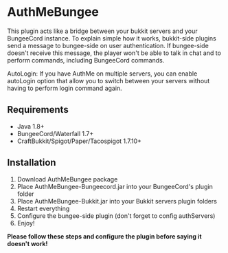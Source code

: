 # AuthMeBungee

This plugin acts like a bridge between your bukkit servers and your BungeeCord instance. To explain simple how it works, bukkit-side plugins send a message to bungee-side on user authentication. If bungee-side doesn't receive this message, the player won't be able to talk in chat and to perform commands, including BungeeCord commands.

AutoLogin: If you have AuthMe on multiple servers, you can enable autoLogin option that allow you to switch between your servers without having to perform login command again.

## Requirements

- Java 1.8+
- BungeeCord/Waterfall 1.7+
- CraftBukkit/Spigot/Paper/Tacospigot 1.7.10+

## Installation

1. Download AuthMeBungee package
2. Place AuthMeBungee-Bungeecord.jar into your BungeeCord's plugin folder
3. Place AuthMeBungee-Bukkit.jar into your Bukkit servers plugin folders
4. Restart everything
5. Configure the bungee-side plugin (don't forget to config authServers)
6. Enjoy!

**Please follow these steps and configure the plugin before saying it doesn't work!**
